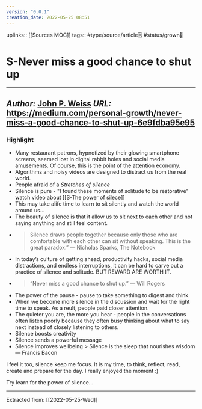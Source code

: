 ```yaml
---
version: "0.0.1"
creation_date: 2022-05-25 08:51
---
```


uplinks:: [[Sources MOC]]
tags:: #type/source/article🗒 #status/grown🌳 

# S-Never miss a good chance to shut up
---
*Author:* [John P. Weiss](https://medium.com/@johnpweiss?source=post_page-----6e9fdba95e95--------------------------------)
*URL:* https://medium.com/personal-growth/never-miss-a-good-chance-to-shut-up-6e9fdba95e95
-
### Highlight
- Many restaurant patrons, hypnotized by their glowing smartphone screens, seemed lost in digital rabbit holes and social media amusements. Of course, this is the point of the attention economy.
- Algorithms and noisy videos are designed to distract us from the real world.
- People afraid of a *Stretches of silence*
- Silence is pure - "I found these moments of solitude to be restorative" watch video about [[S-The power of silece]]
- This may take alife time to learn to sit silently and watch the world around us...
- The beauty of silence is that it allow us to sit next to each other and not saying anything and still feel content.
- > Silence draws people together because only those who are comfortable with each other can sit without speaking. This is the great paradox.” — Nicholas Sparks, The Notebook
- In today’s culture of getting ahead, productivity hacks, social media distractions, and endless interruptions, it can be hard to carve out a practice of silence and solitude. BUT REWARD ARE WORTH IT.
- > “Never miss a good chance to shut up.” — Will Rogers
- The power of the pause - pause to take something to digest and think.
- When we become more silence in the discussion and wait for the right time to speak. As a reult, people paid closer attention.
- The quieter you are, the more you hear - people in the conversations often listen poorly because they often busy thinking about what to say next instead of closely listening to others.
- Silence boosts creativity
- Silence sends a powerful message
- Silence improves wellbeing > Silence is the sleep that nourishes wisdom — Francis Bacon

I feel it too, silence keep me focus. It is my time, to think, reflect, read, create and prepare for the day. I really enjoyed the moment :) 

Try learn for the power of silence...

---
Extracted from: [[2022-05-25-Wed]]